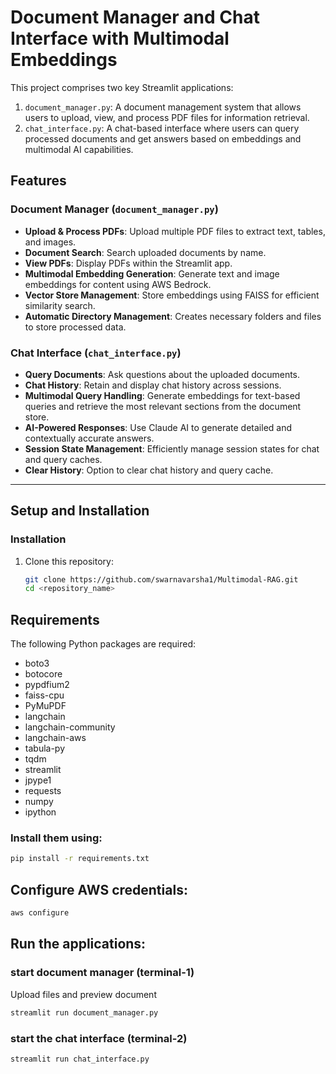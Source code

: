# Document Manager and Chat Interface with Multimodal Embeddings

This project comprises two key Streamlit applications:
1. `document_manager.py`: A document management system that allows users to upload, view, and process PDF files for information retrieval.
2. `chat_interface.py`: A chat-based interface where users can query processed documents and get answers based on embeddings and multimodal AI capabilities.

## Features

### Document Manager (`document_manager.py`)
- **Upload & Process PDFs**: Upload multiple PDF files to extract text, tables, and images.
- **Document Search**: Search uploaded documents by name.
- **View PDFs**: Display PDFs within the Streamlit app.
- **Multimodal Embedding Generation**: Generate text and image embeddings for content using AWS Bedrock.
- **Vector Store Management**: Store embeddings using FAISS for efficient similarity search.
- **Automatic Directory Management**: Creates necessary folders and files to store processed data.

### Chat Interface (`chat_interface.py`)
- **Query Documents**: Ask questions about the uploaded documents.
- **Chat History**: Retain and display chat history across sessions.
- **Multimodal Query Handling**: Generate embeddings for text-based queries and retrieve the most relevant sections from the document store.
- **AI-Powered Responses**: Use Claude AI to generate detailed and contextually accurate answers.
- **Session State Management**: Efficiently manage session states for chat and query caches.
- **Clear History**: Option to clear chat history and query cache.

---

## Setup and Installation

### Installation
1. Clone this repository:
   ```bash
   git clone https://github.com/swarnavarsha1/Multimodal-RAG.git
   cd <repository_name>


## Requirements

The following Python packages are required:
- boto3
- botocore
- pypdfium2
- faiss-cpu
- PyMuPDF
- langchain
- langchain-community
- langchain-aws
- tabula-py
- tqdm
- streamlit
- jpype1
- requests
- numpy
- ipython

### Install them using:
```bash
pip install -r requirements.txt
```

## Configure AWS credentials:
```bash
aws configure
```

## Run the applications:

### start document manager (terminal-1)
Upload files and preview document
```bash
streamlit run document_manager.py
```

### start the chat interface (terminal-2)
```bash
streamlit run chat_interface.py
```